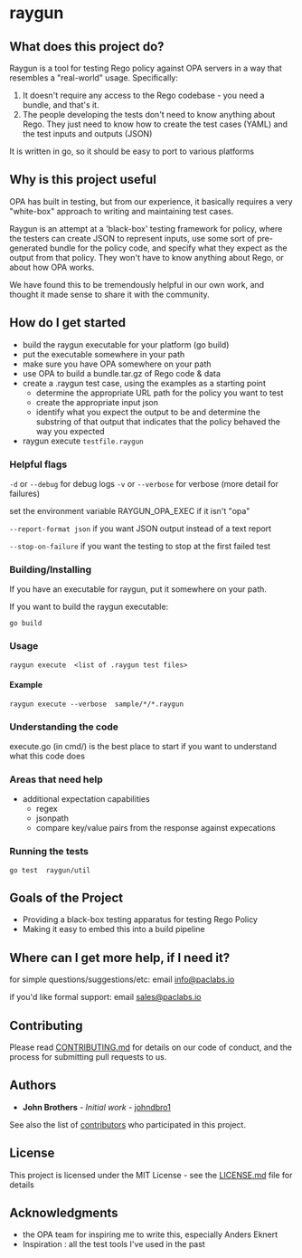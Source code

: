 # raygun

## What does this project do?
   Raygun is a tool for testing Rego policy against OPA servers in a way that resembles a "real-world" usage.  Specifically:

   1. It doesn't require any access to the Rego codebase - you need a bundle, and that's it.
   2. The people developing the tests don't need to know anything about Rego.  They just need to know how to create the test cases (YAML) and the test inputs and outputs (JSON)

   It is written in go, so it should be easy to port to various platforms


## Why is this project useful

   OPA has built in testing, but from our experience, it basically requires a very "white-box"
   approach to writing and maintaining test cases.

   Raygun is an attempt at a 'black-box' testing framework for policy, where the testers can
   create JSON to represent inputs, use some sort of pre-generated bundle for the policy code,
   and specify what they expect as the output from that policy.  They won't have to know anything
   about Rego, or about how OPA works.

   We have found this to be tremendously helpful in our own work, and thought it made sense
   to share it with the community.

## How do I get started

* build the raygun executable for your platform (go build)
* put the executable somewhere in your path
* make sure you have OPA somewhere on your path
* use OPA to build a bundle.tar.gz of Rego code & data
* create a .raygun test case, using the examples as a starting point
   * determine the appropriate URL path for the policy you want to test
   * create the appropriate input json
   * identify what you expect the output to be and determine the substring of that output that indicates that the policy behaved the way you expected
* raygun execute ```testfile.raygun```

### Helpful flags

```-d``` or ```--debug``` for debug logs
```-v``` or ```--verbose``` for verbose (more detail for failures)

set the environment variable RAYGUN_OPA_EXEC if it isn't "opa"

```--report-format json``` if you want JSON output instead of a text report

```--stop-on-failure``` if you want the testing to stop at the first failed test

### Building/Installing

If you have an executable for raygun, put it somewhere on your path.

If you want to build the raygun executable:

```
go build
```

### Usage

```
raygun execute  <list of .raygun test files>
```

#### Example
```
raygun execute --verbose  sample/*/*.raygun
```

### Understanding the code

   execute.go (in cmd/) is the best place to start if you want to understand what this code does

### Areas that need help

* additional expectation capabilities
   * regex
   * jsonpath
   * compare key/value pairs from the response against expecations

### Running the tests

```
go test  raygun/util
```


## Goals of the Project

   * Providing a black-box testing apparatus for testing Rego Policy
   * Making it easy to embed this into a build pipeline


## Where can I get more help, if I need it?

   for simple questions/suggestions/etc: email info@paclabs.io

   if you'd like formal support: email sales@paclabs.io



## Contributing

Please read [CONTRIBUTING.md]() for details on our code of conduct, and the process for submitting pull requests to us.


## Authors

* **John Brothers** - *Initial work* - [johndbro1](https://github.com/johndbro1)

See also the list of [contributors](https://github.com/paclabsnet/raygun/contributors) who participated in this project.

## License

This project is licensed under the MIT License - see the [LICENSE.md](LICENSE.md) file for details

## Acknowledgments

* the OPA team for inspiring me to write this, especially Anders Eknert
* Inspiration : all the test tools I've used in the past

